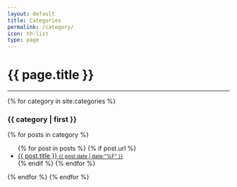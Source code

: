 ```yaml
---
layout: default
title: Categories
permalink: /category/
icon: th-list
type: page
---
```


<h1>{{ page.title }}</h1>
<hr>
<div>
  {% for category in site.categories %}
    <h3 id="{{ category | first }}" class="categories-topic">{{ category | first }}</h3>
    {% for posts in category %}
      <ul class="categories-list">
        {% for post in posts %}
        {% if post.url %}
        <li>
          <a class="categories-title" href="{{ post.url | prepend: site.url }}">{{ post.title }}
          <small class="tag-date">{{ post.date | date:"%F" }}</small>
          </a>
        </li>
        {% endif %}
        {% endfor %}
      </ul>
    {% endfor %}
  {% endfor %}
</div>

  